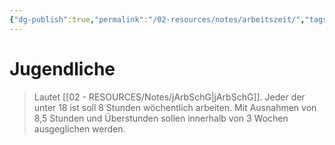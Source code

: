 ```yaml
---
{"dg-publish":true,"permalink":"/02-resources/notes/arbeitszeit/","tags":["#jArbSchG"],"noteIcon":"","updated":"2024-06-10T02:02:17.733+02:00"}
---
```


# Jugendliche
>Lautet [[02 - RESOURCES/Notes/jArbSchG\|jArbSchG]]. Jeder der unter 18 ist soll 8 Stunden wöchentlich arbeiten.
>Mit Ausnahmen von 8,5 Stunden und Überstunden sollen innerhalb von 3 Wochen ausgeglichen werden.